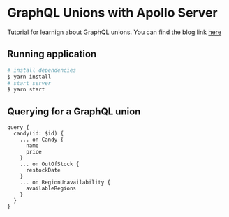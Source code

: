 # GraphQL Unions with Apollo Server

Tutorial for learnign about GraphQL unions. You can find the blog link [here](https://rohvsenthil.medium.com/graphql-unions-customize-your-results-7ab70b5b3445)

## Running application 


```bash
# install dependencies
$ yarn install
# start server
$ yarn start
```

## Querying for a GraphQL union 

```
query {
  candy(id: $id) {
    ... on Candy {
      name
      price
    }
    ... on OutOfStock {
      restockDate
    }
    ... on RegionUnavailability {
      availableRegions
    }
  }
}
```
